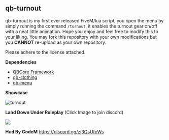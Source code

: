 ## qb-turnout

qb-turnout is my first ever released FiveM/lua script, you open the menu by simply running the command `/turnout`, it enables the turnout gear on/off with a neat little animation. Hope you enjoy and feel free to modify  this to your liking. You may fork this repository with your own modifications but you **CANNOT** re-upload as your own repository.

Please adhere to the license attached.

**Dependencies**
- [QBCore Framework](https://github.com/qbcore-framework)
- [qb-clothing](https://github.com/qbcore-framework/qb-clothing)
- [qb-menu](https://github.com/qbcore-framework/qb-menu)

**Showcase**


![turnout](https://cdn.discordapp.com/attachments/942055830952488970/963426706788593734/ezgif-5-899e98db43.gif)
 
**Land Down Under Roleplay** (Click Image to join discord)

[<img src="https://cdn.discordapp.com/attachments/896914570839474206/958231912785264710/LDU_smaller.png">](https://discord.gg/kvxTNEzaqZ)

**Hud By CodeM**
https://discord.gg/zj3QsUfxWs

